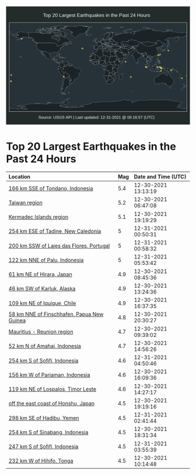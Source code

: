 ![Map](./map.png)

# Top 20 Largest Earthquakes in the Past 24 Hours

| Location | Mag | Date and Time (UTC) |
|:---|:---|:---|
| [166 km SSE of Tondano, Indonesia](https://earthquake.usgs.gov/earthquakes/eventpage/us7000g7yh) | 5.4 | 12-30-2021 13:13:19 |
| [Taiwan region](https://earthquake.usgs.gov/earthquakes/eventpage/us7000g7wt) | 5.2 | 12-30-2021 06:47:08 |
| [Kermadec Islands region](https://earthquake.usgs.gov/earthquakes/eventpage/us7000g81c) | 5.1 | 12-30-2021 19:19:29 |
| [254 km ESE of Tadine, New Caledonia](https://earthquake.usgs.gov/earthquakes/eventpage/us7000g83j) | 5 | 12-31-2021 00:50:31 |
| [200 km SSW of Lajes das Flores, Portugal](https://earthquake.usgs.gov/earthquakes/eventpage/us7000g83l) | 5 | 12-31-2021 00:58:32 |
| [122 km NNE of Palu, Indonesia](https://earthquake.usgs.gov/earthquakes/eventpage/us7000g84h) | 5 | 12-31-2021 05:53:42 |
| [61 km NE of Hirara, Japan](https://earthquake.usgs.gov/earthquakes/eventpage/us7000g7xd) | 4.9 | 12-30-2021 08:45:36 |
| [46 km SW of Karluk, Alaska](https://earthquake.usgs.gov/earthquakes/eventpage/ak021gq7i6k6) | 4.9 | 12-30-2021 13:24:36 |
| [109 km NE of Iquique, Chile](https://earthquake.usgs.gov/earthquakes/eventpage/us7000g805) | 4.9 | 12-30-2021 16:37:35 |
| [58 km NNE of Finschhafen, Papua New Guinea](https://earthquake.usgs.gov/earthquakes/eventpage/us7000g81t) | 4.8 | 12-30-2021 20:30:27 |
| [Mauritius - Reunion region](https://earthquake.usgs.gov/earthquakes/eventpage/us7000g7xq) | 4.7 | 12-30-2021 09:39:02 |
| [52 km N of Amahai, Indonesia](https://earthquake.usgs.gov/earthquakes/eventpage/us7000g7zl) | 4.7 | 12-30-2021 14:56:26 |
| [254 km S of Sofifi, Indonesia](https://earthquake.usgs.gov/earthquakes/eventpage/us7000g843) | 4.6 | 12-31-2021 04:50:46 |
| [156 km W of Pariaman, Indonesia](https://earthquake.usgs.gov/earthquakes/eventpage/us7000g801) | 4.6 | 12-30-2021 16:09:36 |
| [119 km NE of Lospalos, Timor Leste](https://earthquake.usgs.gov/earthquakes/eventpage/us7000g7ze) | 4.6 | 12-30-2021 14:27:17 |
| [off the east coast of Honshu, Japan](https://earthquake.usgs.gov/earthquakes/eventpage/us7000g81e) | 4.5 | 12-30-2021 19:19:16 |
| [298 km SE of Hadibu, Yemen](https://earthquake.usgs.gov/earthquakes/eventpage/us7000g83r) | 4.5 | 12-31-2021 02:41:44 |
| [254 km S of Sinabang, Indonesia](https://earthquake.usgs.gov/earthquakes/eventpage/us7000g80u) | 4.5 | 12-30-2021 18:31:34 |
| [247 km S of Sofifi, Indonesia](https://earthquake.usgs.gov/earthquakes/eventpage/us7000g83x) | 4.5 | 12-31-2021 03:55:39 |
| [232 km W of Hihifo, Tonga](https://earthquake.usgs.gov/earthquakes/eventpage/us7000g7xu) | 4.5 | 12-30-2021 10:14:48 |
